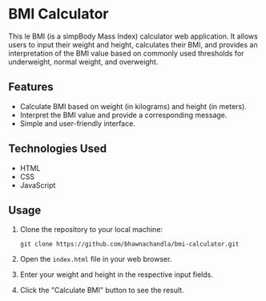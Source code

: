 
# BMI Calculator

This le BMI (is a simpBody Mass Index) calculator web application. It allows users to input their weight and height, calculates their BMI, and provides an interpretation of the BMI value based on commonly used thresholds for underweight, normal weight, and overweight.

## Features

- Calculate BMI based on weight (in kilograms) and height (in meters).
- Interpret the BMI value and provide a corresponding message.
- Simple and user-friendly interface.

## Technologies Used

- HTML
- CSS
- JavaScript

## Usage

1. Clone the repository to your local machine:

    ```
    git clone https://github.com/bhawnachandla/bmi-calculator.git
    ```
2. Open the `index.html` file in your web browser.

3. Enter your weight and height in the respective input fields.

4. Click the "Calculate BMI" button to see the result.



